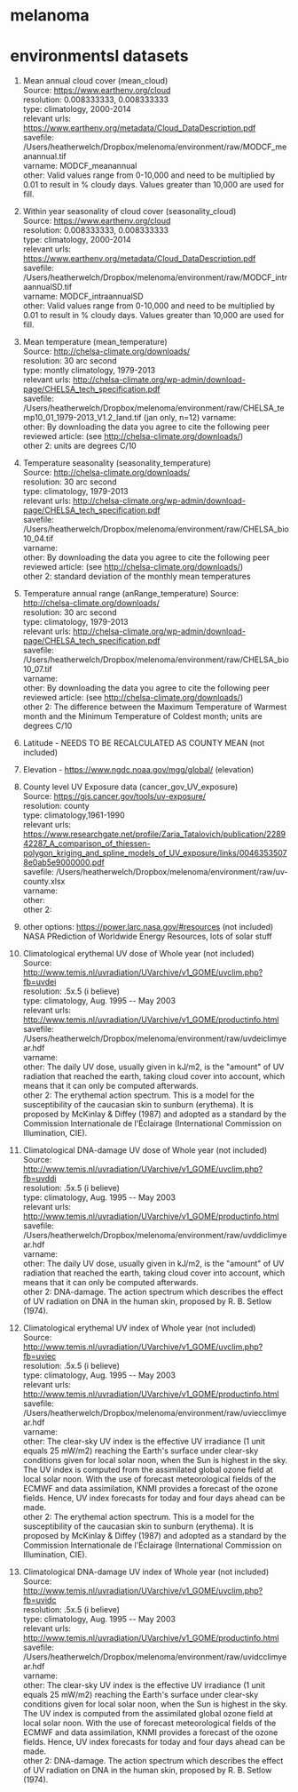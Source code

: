 # melanoma

# environmentsl datasets

1. Mean annual cloud cover (mean_cloud)  
Source: https://www.earthenv.org/cloud  
resolution: 0.008333333, 0.008333333  
type: climatology, 2000-2014  
relevant urls: https://www.earthenv.org/metadata/Cloud_DataDescription.pdf  
savefile: /Users/heatherwelch/Dropbox/melenoma/environment/raw/MODCF_meanannual.tif  
varname: MODCF_meanannual  
other:  Valid values range from 0-10,000 and need to be multiplied by 0.01 to result in % cloudy days. Values greater than 10,000 are used for fill.  

2. Within year seasonality of cloud cover (seasonality_cloud)  
Source: https://www.earthenv.org/cloud  
resolution: 0.008333333, 0.008333333  
type: climatology, 2000-2014  
relevant urls: https://www.earthenv.org/metadata/Cloud_DataDescription.pdf  
savefile: /Users/heatherwelch/Dropbox/melenoma/environment/raw/MODCF_intraannualSD.tif  
varname: MODCF_intraannualSD  
other:  Valid values range from 0-10,000 and need to be multiplied by 0.01 to result in % cloudy days. Values greater than 10,000 are used for fill.  

3. Mean temperature (mean_temperature)  
Source: http://chelsa-climate.org/downloads/  
resolution: 30 arc second  
type: montly climatology, 1979-2013  
relevant urls: http://chelsa-climate.org/wp-admin/download-page/CHELSA_tech_specification.pdf  
savefile: /Users/heatherwelch/Dropbox/melenoma/environment/raw/CHELSA_temp10_01_1979-2013_V1.2_land.tif (jan only, n=12)
varname:   
other:  By downloading the data you agree to cite the following peer reviewed article: (see http://chelsa-climate.org/downloads/)  
other 2: units are degrees C/10  

3. Temperature seasonality (seasonality_temperature)  
Source: http://chelsa-climate.org/downloads/  
resolution: 30 arc second  
type: climatology, 1979-2013  
relevant urls: http://chelsa-climate.org/wp-admin/download-page/CHELSA_tech_specification.pdf  
savefile: /Users/heatherwelch/Dropbox/melenoma/environment/raw/CHELSA_bio10_04.tif   
varname:   
other:  By downloading the data you agree to cite the following peer reviewed article: (see http://chelsa-climate.org/downloads/)  
other 2: standard deviation of the monthly mean temperatures  

4. Temperature annual range (anRange_temperature)
Source: http://chelsa-climate.org/downloads/  
resolution: 30 arc second  
type: climatology, 1979-2013  
relevant urls: http://chelsa-climate.org/wp-admin/download-page/CHELSA_tech_specification.pdf  
savefile: /Users/heatherwelch/Dropbox/melenoma/environment/raw/CHELSA_bio10_07.tif  
varname:   
other:  By downloading the data you agree to cite the following peer reviewed article: (see http://chelsa-climate.org/downloads/)  
other 2: The difference between the Maximum Temperature of Warmest month and the Minimum Temperature of Coldest month; units are degrees C/10  

5. Latitude - NEEDS TO BE RECALCULATED AS COUNTY MEAN (not included)  

6. Elevation - https://www.ngdc.noaa.gov/mgg/global/ (elevation)  

7. County level UV Exposure data (cancer_gov_UV_exposure)  
Source: https://gis.cancer.gov/tools/uv-exposure/  
resolution: county  
type: climatology,1961-1990   
relevant urls: https://www.researchgate.net/profile/Zaria_Tatalovich/publication/228942287_A_comparison_of_thiessen-polygon_kriging_and_spline_models_of_UV_exposure/links/00463535078e0ab5e9000000.pdf  
savefile: /Users/heatherwelch/Dropbox/melenoma/environment/raw/uv-county.xlsx  
varname:   
other:    
other 2:   

8. other options: https://power.larc.nasa.gov/#resources (not included)  
NASA PRediction of Worldwide Energy Resources, lots of solar stuff  

9. Climatological erythemal UV dose of Whole year (not included)  
Source: http://www.temis.nl/uvradiation/UVarchive/v1_GOME/uvclim.php?fb=uvdei  
resolution: .5x.5 (i believe)  
type: climatology, Aug. 1995 -- May 2003  
relevant urls: http://www.temis.nl/uvradiation/UVarchive/v1_GOME/productinfo.html  
savefile: /Users/heatherwelch/Dropbox/melenoma/environment/raw/uvdeiclimyear.hdf  
varname:   
other:  The daily UV dose, usually given in kJ/m2, is the "amount" of UV radiation that reached the earth, taking cloud cover into account, which means that it can only be computed afterwards.  
other 2: The erythemal action spectrum. This is a model for the susceptibility of the caucasian skin to sunburn (erythema). It is proposed by McKinlay & Diffey (1987) and adopted as a standard by the Commission Internationale de l'Éclairage (International Commission on Illumination, CIE).  

10. Climatological DNA-damage UV dose of Whole year (not included)  
Source: http://www.temis.nl/uvradiation/UVarchive/v1_GOME/uvclim.php?fb=uvddi  
resolution: .5x.5 (i believe)  
type: climatology, Aug. 1995 -- May 2003  
relevant urls: http://www.temis.nl/uvradiation/UVarchive/v1_GOME/productinfo.html  
savefile: /Users/heatherwelch/Dropbox/melenoma/environment/raw/uvddiclimyear.hdf  
varname:   
other:  The daily UV dose, usually given in kJ/m2, is the "amount" of UV radiation that reached the earth, taking cloud cover into account, which means that it can only be computed afterwards.  
other 2: DNA-damage. The action spectrum which describes the effect of UV radiation on DNA in the human skin, proposed by R. B. Setlow (1974).  

11. Climatological erythemal UV index of Whole year (not included)  
Source: http://www.temis.nl/uvradiation/UVarchive/v1_GOME/uvclim.php?fb=uviec  
resolution: .5x.5 (i believe)  
type: climatology, Aug. 1995 -- May 2003  
relevant urls: http://www.temis.nl/uvradiation/UVarchive/v1_GOME/productinfo.html  
savefile: /Users/heatherwelch/Dropbox/melenoma/environment/raw/uviecclimyear.hdf  
varname:   
other:  The clear-sky UV index is the effective UV irradiance (1 unit equals 25 mW/m2) reaching the Earth's surface under clear-sky conditions given for local solar noon, when the Sun is highest in the sky. The UV index is computed from the assimilated global ozone field at local solar noon. With the use of forecast meteorological fields of the ECMWF and data assimilation, KNMI provides a forecast of the ozone fields. Hence, UV index forecasts for today and four days ahead can be made.  
other 2: The erythemal action spectrum. This is a model for the susceptibility of the caucasian skin to sunburn (erythema). It is proposed by McKinlay & Diffey (1987) and adopted as a standard by the Commission Internationale de l'Éclairage (International Commission on Illumination, CIE).  

12. Climatological DNA-damage UV index of Whole year (not included)  
Source: http://www.temis.nl/uvradiation/UVarchive/v1_GOME/uvclim.php?fb=uvidc  
resolution: .5x.5 (i believe)  
type: climatology, Aug. 1995 -- May 2003  
relevant urls: http://www.temis.nl/uvradiation/UVarchive/v1_GOME/productinfo.html  
savefile: /Users/heatherwelch/Dropbox/melenoma/environment/raw/uvidcclimyear.hdf  
varname:   
other:  The clear-sky UV index is the effective UV irradiance (1 unit equals 25 mW/m2) reaching the Earth's surface under clear-sky conditions given for local solar noon, when the Sun is highest in the sky. The UV index is computed from the assimilated global ozone field at local solar noon. With the use of forecast meteorological fields of the ECMWF and data assimilation, KNMI provides a forecast of the ozone fields. Hence, UV index forecasts for today and four days ahead can be made.  
other 2: DNA-damage. The action spectrum which describes the effect of UV radiation on DNA in the human skin, proposed by R. B. Setlow (1974).  
